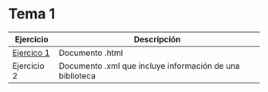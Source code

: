 # Tema 1

Ejercicio | Descripción
------------ | -------------
[Ejercico 1](http://github.com/AlejandroRodriguezOrtiz/EjerciciosLLMM) | Documento .html
Ejercicio 2 | Documento .xml que incluye información de una biblioteca

